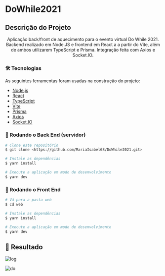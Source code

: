 # DoWhile2021

## Descrição do Projeto
<p align="center"> Aplicação back/front de aquecimento para o evento virtual Do While 2021. Backend realizado em Node.JS e frontend em React a a partir do Vite, além de ambos utilizarem TypeScript e Prisma. Integração feita com Axios e Socket.IO. </p>

### 🛠 Tecnologias

As seguintes ferramentas foram usadas na construção do projeto:

- [Node.js](https://nodejs.org/en/)
- [React](https://pt-br.reactjs.org/)
- [TypeScript](https://www.typescriptlang.org/)
- [Vite](https://vitejs.dev/)
- [Prisma](https://www.prisma.io/)
- [Axios](https://axios-http.com/docs/intro)
- [Socket.IO](https://socket.io/)


### 🎲 Rodando o Back End (servidor)

```bash
# Clone este repositório
$ git clone <https://github.com/MariaIsabel68/DoWhile2021.git>

# Instale as dependências
$ yarn install

# Execute a aplicação em modo de desenvolvimento
$ yarn dev
```

### 🎲 Rodando o Front End

```bash
# Vá para a pasta web
$ cd web

# Instale as dependências
$ yarn install

# Execute a aplicação em modo de desenvolvimento
$ yarn dev
```
## :bookmark_tabs: Resultado

![log](https://user-images.githubusercontent.com/79934626/140829665-e4b4e7d9-df48-4834-b78d-6de668c53604.png)


![do](https://user-images.githubusercontent.com/79934626/140829614-4eff80c2-d3d5-4946-8383-2cf688ddd74c.png)